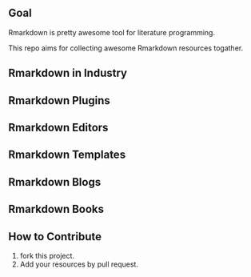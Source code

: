 ## Goal

Rmarkdown is pretty awesome tool for literature programming.

This repo aims for collecting awesome Rmarkdown resources togather.

## Rmarkdown in Industry

## Rmarkdown Plugins

## Rmarkdown Editors

## Rmarkdown Templates

## Rmarkdown Blogs

## Rmarkdown Books

## How to Contribute

1. fork this project.
2. Add your resources by pull request.

